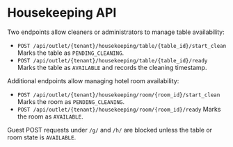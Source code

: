 # Housekeeping API

Two endpoints allow cleaners or administrators to manage table availability:

- `POST /api/outlet/{tenant}/housekeeping/table/{table_id}/start_clean`
  Marks the table as `PENDING_CLEANING`.
- `POST /api/outlet/{tenant}/housekeeping/table/{table_id}/ready`
  Marks the table as `AVAILABLE` and records the cleaning timestamp.

Additional endpoints allow managing hotel room availability:

- `POST /api/outlet/{tenant}/housekeeping/room/{room_id}/start_clean`
  Marks the room as `PENDING_CLEANING`.
- `POST /api/outlet/{tenant}/housekeeping/room/{room_id}/ready`
  Marks the room as `AVAILABLE`.

Guest POST requests under `/g/` and `/h/` are blocked unless the table or room state is `AVAILABLE`.
